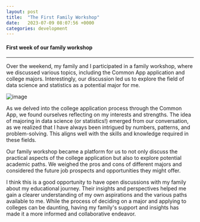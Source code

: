 ```yaml
---
layout: post
title:  "The First Family Workshop"
date:   2023-07-09 08:07:56 +0000
categories: development
---
```


#### First week of our family workshop

---

Over the weekend, my family and I participated in a family workshop, where we discussed various topics, including the Common App application and college majors. Interestingly, our discussion led us to explore the field of data science and statistics as a potential major for me.

![image](https://res.cloudinary.com/dtiwg4oto/image/upload/v1692539867/%EA%B7%B8%EB%A6%BC6_ce4pzk.png)

As we delved into the college application process through the Common App, we found ourselves reflecting on my interests and strengths. The idea of majoring in data science (or statistics!) emerged from our conversation, as we realized that I have always been intrigued by numbers, patterns, and problem-solving. This aligns well with the skills and knowledge required in these fields.

Our family workshop became a platform for us to not only discuss the practical aspects of the college application but also to explore potential academic paths. We weighed the pros and cons of different majors and considered the future job prospects and opportunities they might offer.

I think this is a good opportunity to have open discussions with my family about my educational journey. Their insights and perspectives helped me gain a clearer understanding of my own aspirations and the various paths available to me. While the process of deciding on a major and applying to colleges can be daunting, having my family's support and insights has made it a more informed and collaborative endeavor.
